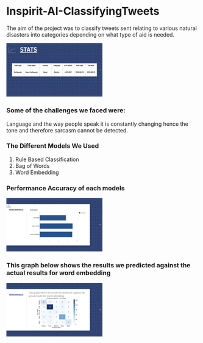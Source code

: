 # Inspirit-AI-ClassifyingTweets
The aim of the project was to classify tweets sent relating to various natural disasters into categories depending on what type of aid is needed.

<img src="slide_images/stats.png" width="50%" height="50%">

<h3>Some of the challenges we faced were:</h3>
Language and the way people speak it is constantly changing hence the tone and therefore sarcasm cannot be detected.

<h3>The Different Models We Used</h3>
 <ol>
  <li>Rule Based Classification </li>
  <li>Bag of Words</li>
  <li>Word Embedding</li>
</ol>

<h3>Performance Accuracy of each models</h3>

<img src="slide_images/AccuracyofModels.png" width="50%" height="50%">

<h3>This graph below shows the results we predicted against the actual results for word embedding</h3>

<img src="slide_images/Confusion Matrix_TestData.png" width="50%" height="50%">




